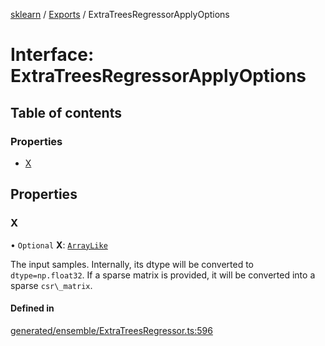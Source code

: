 [sklearn](../readme.md) / [Exports](../modules.md) / ExtraTreesRegressorApplyOptions

# Interface: ExtraTreesRegressorApplyOptions

## Table of contents

### Properties

- [X](ExtraTreesRegressorApplyOptions.md#x)

## Properties

### X

• `Optional` **X**: [`ArrayLike`](../modules.md#arraylike)

The input samples. Internally, its dtype will be converted to `dtype=np.float32`. If a sparse matrix is provided, it will be converted into a sparse `csr\_matrix`.

#### Defined in

[generated/ensemble/ExtraTreesRegressor.ts:596](https://github.com/transitive-bullshit/scikit-learn-ts/blob/367336a/packages/sklearn/src/generated/ensemble/ExtraTreesRegressor.ts#L596)
